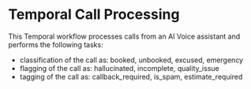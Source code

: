 # Temporal Call Processing

This Temporal workflow processes calls from an AI Voice assistant and performs the following tasks:
- classification of the call as: booked, unbooked, excused, emergency
- flagging of the call as: hallucinated, incomplete, quality_issue
- tagging of the call as: callback_required, is_spam, estimate_required
